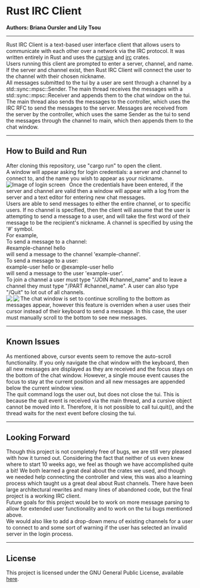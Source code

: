# Rust IRC Client
**Authors: Briana Oursler and Lily Tsou**
<hr>
Rust IRC Client is a text-based user interface client that allows users to communicate with each other over a network via the IRC protocol. It was written entirely in 
Rust and uses the <a href="https://github.com/gyscos/cursive">cursive</a> and <a href="https://github.com/aatxe/irc">irc</a> crates.<br>
Users running this client are prompted to enter a server, channel, and name. If the server and channel exist, then Rust IRC Client will connect the user
to the channel with their chosen nickname. <br>
All messages submitted to the tui by a user are sent through a channel by a std::sync::mpsc::Sender. The main thread receives the messages with a 
std::sync::mpsc::Receiver and appends them to the chat window on the tui. The main thread also sends the messages to the controller, which uses the
IRC RFC to send the messages to the server. Messages are received from the server by the controller, which uses the same Sender as the tui to send the 
messages through the channel to main, which then appends them to the chat window.
<hr>
<h2> How to Build and Run </h2>
After cloning this repository, use "cargo run" to open the client. <br>
A window will appear asking for login credentials: a server and channel to connect to, and the name you wish to appear as your nickname. <br>
<img src="https://user-images.githubusercontent.com/77073427/121328292-0e5eaf00-c8c9-11eb-9411-f2c44c37959d.PNG"
     	alt="Image of login screen"
     	style="float: left; margin-right: 10px;" />
Once the credentials have been entered, if the server and channel are valid then a window will appear with a log from the server and a text editor for 
entering new chat messages. <br>
Users are able to send messages to either the entire channel, or to specific users. If no channel is specified, then the client will assume that the 
user is attempting to send a message to a user, and will take the first word of their message to be the recipient's nickname. A channel is specified by
using the '#' symbol.<br>
For example, <br>
To send a message to a channel: <br>
#example-channel hello <br>
will send a message to the channel 'example-channel'.<br>
To send a message to a user:<br>
example-user hello or @example-user hello <br>
will send a message to the user 'example-user'.<br>
To join a channel a user must type "/JOIN #channel_name" and to leave a channel they must type "/PART #channel_name". A user can also type "/Quit" to lot out of all channels.<br>
<img src="https://user-images.githubusercontent.com/77073427/121463432-e02fac80-c966-11eb-8eea-e50a5b50b26d.PNG" align="left" />
<img src="https://user-images.githubusercontent.com/77073427/121463433-e02fac80-c966-11eb-83a5-ce027c135a1b.PNG" align="left" />
The chat window is set to continue scrolling to the bottom as messages appear, however this feature is overriden when a user uses their cursor instead of their 
keyboard to send a message. In this case, the user must manually scroll to the bottom to see new messages.
<br>
<hr>
<h2> Known Issues </h2>
As mentioned above, cursor events seem to remove the auto-scroll functionality. If you only navigate the chat window with the keyboard, then all new messages are 
displayed as they are received and the focus stays on the bottom of the chat window. However, a single mouse event causes the focus to stay at the current position 
and all new messages are appended below the current window view. <br>
The quit command logs the user out, but does not close the tui. This is because the quit event is received via the main thread, and a cursive object cannot be
moved into it. Therefore, it is not possible to call tui.quit(), and the thread waits for the next event before closing the tui. <br>
<hr>
<h2> Looking Forward </h2>
Though this project is not completely free of bugs, we are still very pleased with how it turned out. Considering the fact that neither of us even knew where to start 10 weeks ago, 
we feel as though we have accomplished quite a bit! We both learned a great deal about the crates we used, and though we needed help connecting the controller 
and view, this was also a learning process which taught us a great deal about Rust channels. There have been large architectural rewrites and many lines of 
abandoned code, but the final project is a working IRC client. <br>
Future goals for this project would be to work on more message parsing to allow for extended user functionality and to work on the tui bugs mentioned above.<br>
We would also like to add a drop-down menu of existing channels for a user to connect to and some sort of warning if the user has selected an invalid server in the login process.<br>
<hr>
<h2> License </h2>
This project is licensed under the GNU General Public License, available <a href="https://github.com/tsou-oursler-development/rust-client/blob/main/LICENSE.md">here</a>.
